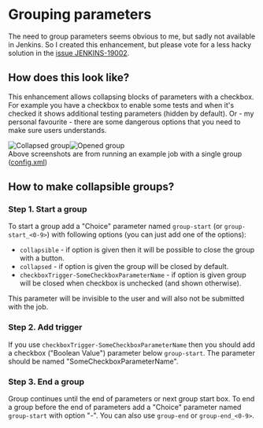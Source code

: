 Grouping parameters
==============================

The need to group parameters seems obvious to me, but sadly not available in Jenkins. So I created this enhancement, but please vote for a less hacky solution in the [issue JENKINS-19002](https://issues.jenkins-ci.org/browse/JENKINS-19002).

How does this look like?
---------------------------------------

This enhancement allows collapsing blocks of parameters with a checkbox. For example you have a checkbox to enable some tests and when it's checked it shows additional testing parameters (hidden by default). Or - my personal favourite - there are some dangerous options that you need to make sure users understands.

<div style="margin:1em auto">
<img style="float:left; max-width:48%;" src="https://raw.github.com/Eccenux/jenkins-scripts/master/screen/param-group-en-collapsed.png" alt="Collapsed group">
<img style="float:left; max-width:48%;" src="https://raw.github.com/Eccenux/jenkins-scripts/master/screen/param-group-en-opened.png" alt="Opened group">
<p style="clear:both">Above screenshots are from running an example job with a single group (<a href="https://github.com/Eccenux/jenkins-scripts/blob/master/example-grouping/config.xml">config.xml</a>)</p>
</div>

How to make collapsible groups?
---------------------------------------

### Step 1. Start a group ###

To start a group add a "Choice" parameter named `group-start` (or `group-start_<0-9>`) with following options (you can just add one of the options):

  * `collapsible` - if option is given then it will be possible to close the group with a button.
  * `collapsed` - if option is given the group will be closed by default.
  * `checkboxTrigger-SomeCheckboxParameterName` - if option is given group will be closed when checkbox is unchecked (and shown otherwise).

This parameter will be invisible to the user and will also not be submitted with the job.

### Step 2. Add trigger ###

If you use `checkboxTrigger-SomeCheckboxParameterName` then you should add a checkbox ("Boolean Value") parameter below `group-start`. The parameter should be named "SomeCheckboxParameterName".

### Step 3. End a group ###

Group continues until the end of parameters or next group start box.
To end a group before the end of parameters add a "Choice" parameter named `group-start` with option "-". 
You can also use `group-end` or `group-end_<0-9>`.
